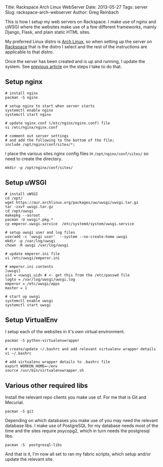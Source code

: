 Title: Rackspace Arch Linux WebServer
Date: 2013-05-27
Tags: server
Slug: rackspace-arch-webserver
Author: Greg Reinbach

This is how I setup my web servers on Rackspace. I make use of nginx and uWSGI where the websites make use of a few different frameworks, mainly Django, Flask, and plain static HTML sites.

My preferred Linux distro is [Arch Linux](https://www.archlinux.org/), so when setting up the server on [Rackspace](https://www.rackspace.com/) that is the distro I select and the rest of the instructions are applicable to that distro.

Once the server has been created and is up and running, I update the system. See [previous article](|filename|rackspace-server-arch.md) on the steps I take to do that.


Setup nginx
-----------

    # install nginx
    pacman -S nginx

    # setup nginx to start when server starts
    systemctl enable nginx
    systemctl start nginx

    # update nginx.conf (/etc/nginx/nginx.conf) file
    vi /etc/nginx/nginx.conf

    # comment out server settings
    # and add the following to the bottom of the file;
    include /opt/nginx/conf/sites/*;

I place the various sites nginx config files in `/opt/nginx/conf/sites/` so need to create the directory.

    mkdir -p /opt/nginx/conf/sites/


Setup uWSGI
-----------

    # install uWSGI
    cd /opt/
    wget https://aur.archlinux.org/packages/uw/uwsgi/uwsgi.tar.gz
    tar -zxvf uwsgi.tar.gz
    cd /opt/uwsgi
    makepkg --asroot
    pacman -U uwsgi*.pkg.*
    cp emperor.uwsgi.service  /etc/systemd/system/uwsgi.service

    # setup uwsgi user and log files
    useradd -c 'uwsgi user'  --system --no-create-home uwsgi
    mkdir -p /var/log/uwsgi
    chown -R uwsgi /var/log/uwsgi

    # update emperor.ini file
    vi /etc/uwsgi/emperor.ini

    # emperor.ini contents
    [uwsgi]
    uid = <uwsgi_uid> # <- get this from the /etc/passwd file
    logto = /var/log/uwsgi/uwsgi.log
    emperor = /etc/uwsgi/apps
    master = 1

    # start up uwsgi
    systemctl enable uwsgi
    systemctl start uwsgi


Setup VirtualEnv
----------------

I setup each of the websites in it's own virtual environment.

    pacman -S python-virtualenvwrapper

    # create/update ~/.bashrc and add relevant virtualenv wrapper details
    vi ~/.bashrc

    # add virtualenv wrapper details to .bashrc file
    export WORKON_HOME=~/env
    source /usr/bin/virtualenvwrapper.sh


Various other required libs
---------------------------

Install the relevant repo clients you make use of. For me that is Git and Mecurial.

    pacman -S git


Depending on which databases you make use of you may need the relevant database libs. I make use of PostgreSQL for my database needs most of the time and the sites require psycopg2, which in turn needs the postgresql libs.

    pacman -S  postgresql-libs

And that is it, I'm now all set to ran my fabric scripts, which setup and/or update the relevant site.